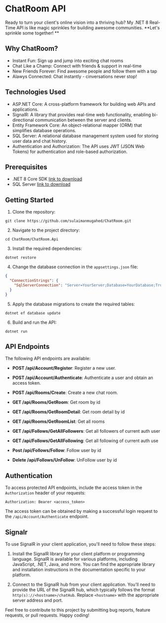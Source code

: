 # ChatRoom API

Ready to turn your client's online vision into a thriving hub? My .NET 8
Real-Time API is like magic sprinkles for building awesome communities.
 **Let's sprinkle some together! **


## Why ChatRoom?

- Instant Fun: Sign up and jump into exciting chat rooms
- Chat Like a Champ: Connect with friends & support in real-time
- New Friends Forever: Find awesome people and follow them with a tap
- Alawys Connected: Chat instantly - cinversations never stop!


## Technologies Used

- ASP.NET Core: A cross-platform framework for building web APIs and applications.
- SignalR: A library that provides real-time web functionality, enabling bi-directional communication between the server and clients.
- Entity Framework Core: An object-relational mapper (ORM) that simplifies database operations.
- SQL Server: A relational database management system used for storing user data and chat history.
- Authentication and Authorization: The API uses JWT (JSON Web Tokens) for authentication and role-based authorization.

## Prerequisites

- .NET 8 Core SDK [link to download](https://dotnet.microsoft.com/download)
- SQL Server [link to download](https://www.microsoft.com/en-us/sql-server/sql-server-downloads)

## Getting Started

1. Clone the repository:

```
git clone https://github.com/sulaimanmugahed/ChatRoom.git
```

2. Navigate to the project directory:

```
cd ChatRoom/ChatRoom.Api
```

3. Install the required dependencies:

```
dotnet restore
```

4. Change the database connection in the `appsettings.json` file:

```json
{
  "ConnectionStrings": {
    "SqlServerConnection": "Server=YourServer;Database=YourDatabase;Trusted_Connection=True;MultipleActiveResultSets=true"
  }
}
```

5. Apply the database migrations to create the required tables:

```
dotnet ef database update
```

6. Build and run the API:

```
dotnet run
```

## API Endpoints

The following API endpoints are available:

- **POST /api/Account/Register**: Register a new user.
- **POST /api/Account/Authenticate**: Authenticate a user and obtain an access token.
  
- **POST /api/Rooms/Create**: Create a new chat room.
- **GET /api/Rooms/GetRoom**: Get room by id
- **GET /api/Rooms/GetRoomDetail**: Get room detail by id
- **GET /api/Rooms/GetRoomList**: Get all rooms

- **GET /api/Follows/GetAllFollowers**: Get all followers of current auth user
- **GET /api/Follows/GetAllFollowing**: Get all following of current auth use
- **Post /api/Follows/Follow**: Follow user by id
- **Delete /api/Follows/UnFollow**: UnFollow user by id

## Authentication

To access protected API endpoints, include the access token in the `Authorization` header of your requests:

```
Authorization: Bearer <access_token>
```

The access token can be obtained by making a successful login request to the `/api/Account/Authenticate` endpoint.

## Signalr
 
To use SignalR in your client application, you'll need to follow these steps: 

1. Install the SignalR library for your client platform or programming language. SignalR is available for various platforms, including JavaScript, .NET, Java, and more. You can find the appropriate library and installation instructions in the documentation specific to your platform. 

2. Connect to the SignalR hub from your client application. You'll need to provide the URL of the SignalR hub, which typically follows the format `http(s)://<hostname>/chatHub`. Replace `<hostname>` with the appropriate server address and port.


Feel free to contribute to this project by submitting bug reports, feature requests, or pull requests. Happy coding!
